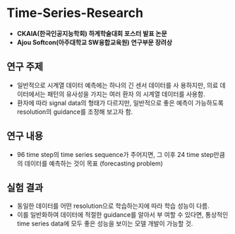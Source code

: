 # Time-Series-Research

- **CKAIA(한국인공지능학회) 하계학술대회 포스터 발표 논문**
- **Ajou Softcon(아주대학교 SW융합교육원) 연구부문 장려상**

## 연구 주제
- 일반적으로 시계열 데이터 예측에는 하나의 긴 센서 데이터를 사
용하지만, 의료 데이터에서는 패턴의 유사성을 가지는 여러 환자
의 시계열 데이터를 사용함.
- 환자에 따라 signal data의 형태가 다르지만, 일반적으로 좋은
예측이 가능하도록 resolution의 guidance를 조정해 보고자 함.

## 연구 내용
- 96 time step의 time series sequence가 주어지면, 그 이후
24 time step만큼의 데이터를 예측하는 것이 목표 (forecasting
problem)

## 실험 결과
- 동일한 데이터를 어떤 resolution으로 학습하는지에 따라
학습 성능이 다름.
- 이를 일반화하여 데이터에 적절한 guidance를 알아서 부
여할 수 있다면, 통상적인 time series data에 모두 좋은
성능을 보이는 모델 개발이 가능할 것.
